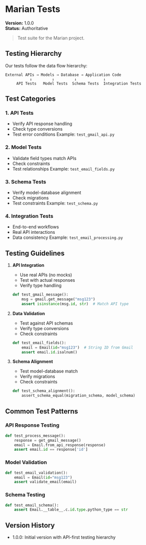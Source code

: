 # Marian Tests

**Version:** 1.0.0  
**Status:** Authoritative

> Test suite for the Marian project.

## Testing Hierarchy

Our tests follow the data flow hierarchy:

```
External APIs → Models → Database → Application Code
           ↓         ↓         ↓            ↓
     API Tests   Model Tests  Schema Tests  Integration Tests
```

## Test Categories

### 1. API Tests
- Verify API response handling
- Check type conversions
- Test error conditions
Example: `test_gmail_api.py`

### 2. Model Tests
- Validate field types match APIs
- Check constraints
- Test relationships
Example: `test_email_fields.py`

### 3. Schema Tests
- Verify model-database alignment
- Check migrations
- Test constraints
Example: `test_schema.py`

### 4. Integration Tests
- End-to-end workflows
- Real API interactions
- Data consistency
Example: `test_email_processing.py`

## Testing Guidelines

1. **API Integration**
   - Use real APIs (no mocks)
   - Test with actual responses
   - Verify type handling
   ```python
   def test_gmail_message():
       msg = gmail.get_message("msg123")
       assert isinstance(msg.id, str)  # Match API type
   ```

2. **Data Validation**
   - Test against API schemas
   - Verify type conversions
   - Check constraints
   ```python
   def test_email_fields():
       email = Email(id="msg123")  # String ID from Gmail
       assert email.id.isalnum()
   ```

3. **Schema Alignment**
   - Test model-database match
   - Verify migrations
   - Check constraints
   ```python
   def test_schema_alignment():
       assert_schema_equal(migration_schema, model_schema)
   ```

## Common Test Patterns

### API Response Testing
```python
def test_process_message():
    response = get_gmail_message()
    email = Email.from_api_response(response)
    assert email.id == response['id']
```

### Model Validation
```python
def test_email_validation():
    email = Email(id="msg123")
    assert validate_email(email)
```

### Schema Testing
```python
def test_email_schema():
    assert Email.__table__.c.id.type.python_type == str
```

## Version History
- 1.0.0: Initial version with API-first testing hierarchy

